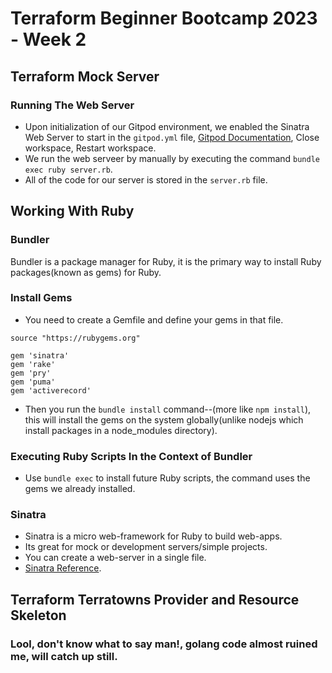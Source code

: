 # Terraform Beginner Bootcamp 2023 - Week 2

## Terraform Mock Server

### Running The Web Server
- Upon initialization of our Gitpod environment, we enabled the Sinatra Web Server to start in the `gitpod.yml` file, [Gitpod Documentation](https://www.gitpod.io/docs/introduction/getting-started), Close workspace, Restart workspace.
- We run the web serveer by manually by executing the command `bundle exec ruby server.rb`. 
- All of the code for our server is stored in the `server.rb` file. 

## Working With Ruby

### Bundler
Bundler is a package manager for Ruby, it is the primary way to install Ruby packages(known as gems) for Ruby. 

### Install Gems
- You need to create a Gemfile and define your gems in that file.
```
source "https://rubygems.org"

gem 'sinatra'
gem 'rake'
gem 'pry'
gem 'puma'
gem 'activerecord'
```
- Then you run the `bundle install` command--(more like `npm install`), this will install the gems on the system globally(unlike nodejs which install packages in a node_modules directory).

### Executing Ruby Scripts In the Context of Bundler
- Use `bundle exec` to install future Ruby scripts, the command uses the gems we already installed.

### Sinatra
- Sinatra is a micro web-framework for Ruby to build web-apps. 
- Its great for mock or development servers/simple projects.
- You can create a web-server in a single file.
- [Sinatra Reference](https://sinatrarb.com/).


## Terraform Terratowns Provider and Resource Skeleton

### Lool, don't know what to say man!, golang code almost ruined me, will catch up still.